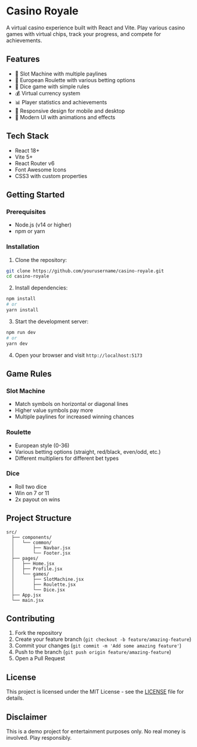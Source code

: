 # Casino Royale

A virtual casino experience built with React and Vite. Play various casino games with virtual chips, track your progress, and compete for achievements.

## Features

- 🎰 Slot Machine with multiple paylines
- 🎲 European Roulette with various betting options
- 🎯 Dice game with simple rules
- 💰 Virtual currency system
- 📊 Player statistics and achievements
- 📱 Responsive design for mobile and desktop
- 🎨 Modern UI with animations and effects

## Tech Stack

- React 18+
- Vite 5+
- React Router v6
- Font Awesome Icons
- CSS3 with custom properties

## Getting Started

### Prerequisites

- Node.js (v14 or higher)
- npm or yarn

### Installation

1. Clone the repository:
```bash
git clone https://github.com/yourusername/casino-royale.git
cd casino-royale
```

2. Install dependencies:
```bash
npm install
# or
yarn install
```

3. Start the development server:
```bash
npm run dev
# or
yarn dev
```

4. Open your browser and visit `http://localhost:5173`

## Game Rules

### Slot Machine
- Match symbols on horizontal or diagonal lines
- Higher value symbols pay more
- Multiple paylines for increased winning chances

### Roulette
- European style (0-36)
- Various betting options (straight, red/black, even/odd, etc.)
- Different multipliers for different bet types

### Dice
- Roll two dice
- Win on 7 or 11
- 2x payout on wins

## Project Structure

```
src/
  ├── components/
  │   └── common/
  │       ├── Navbar.jsx
  │       └── Footer.jsx
  ├── pages/
  │   ├── Home.jsx
  │   ├── Profile.jsx
  │   └── games/
  │       ├── SlotMachine.jsx
  │       ├── Roulette.jsx
  │       └── Dice.jsx
  ├── App.jsx
  └── main.jsx
```

## Contributing

1. Fork the repository
2. Create your feature branch (`git checkout -b feature/amazing-feature`)
3. Commit your changes (`git commit -m 'Add some amazing feature'`)
4. Push to the branch (`git push origin feature/amazing-feature`)
5. Open a Pull Request

## License

This project is licensed under the MIT License - see the [LICENSE](LICENSE) file for details.

## Disclaimer

This is a demo project for entertainment purposes only. No real money is involved. Play responsibly.
